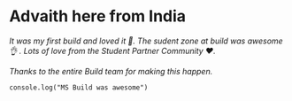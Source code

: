 # Advaith here from India

_It was my first build and loved it :partying_face:. The sudent zone at build was awesome :ok_hand: .
Lots of love from the Student Partner Community :heart:._

_Thanks to the entire Build team for making this happen._

`console.log("MS Build was awesome")`
